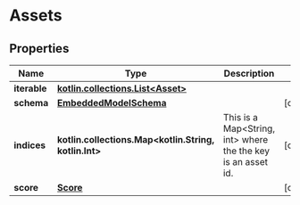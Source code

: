 
# Assets

## Properties
Name | Type | Description | Notes
------------ | ------------- | ------------- | -------------
**iterable** | [**kotlin.collections.List&lt;Asset&gt;**](Asset.md) |  | 
**schema** | [**EmbeddedModelSchema**](EmbeddedModelSchema.md) |  |  [optional]
**indices** | **kotlin.collections.Map&lt;kotlin.String, kotlin.Int&gt;** | This is a Map&lt;String, int&gt; where the the key is an asset id. |  [optional]
**score** | [**Score**](Score.md) |  |  [optional]



